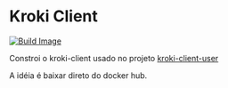 # Kroki Client 

[![Build Image](https://github.com/luizgsbraz/kroki-client-docker/actions/workflows/build-image.yml/badge.svg)](https://github.com/luizgsbraz/kroki-client-docker/actions/workflows/build-image.yml)

Constroi o kroki-client usado no projeto [kroki-client-user](https://github.com/luizgsbraz/kroki-client-user)

A idéia é baixar direto do docker hub.
